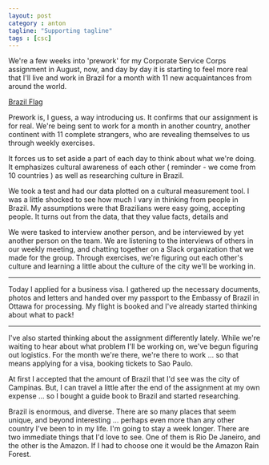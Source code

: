 ```yaml
---
layout: post
category : anton
tagline: "Supporting tagline"
tags : [csc]
---
```


We're a few weeks into 'prework' for my Corporate Service Corps assignment in August, now, and day by day it is starting to feel more real that I'll live and work in Brazil for a month with 11 new acquaintances from around the world.

[Brazil Flag](http://hickory.ca/images/brazil.svg)

Prework is, I guess, a way introducing us. It confirms that our assignment is for real. We're being sent to work for a month in another country, another continent with 11 complete strangers, who are revealing themselves to us through weekly exercises.

It forces us to set aside a part of each day to think about what we're doing. It emphasizes cultural awareness of each other ( reminder - we come from 10 countries ) as well as researching culture in Brazil.

We took a test and had our data plotted on a cultural measurement tool. I was a little shocked to see how much I vary in thinking from people in Brazil. My assumptions were that Brazilians were easy going, accepting people. It turns out from the data, that they value facts, details and  

We were tasked to interview another person, and be interviewed by yet another person on the team. We are listening to the interviews of others in our weekly meeting, and chatting together on a Slack organization that we made for the group. Through exercises, we're figuring out each other's culture and learning a little about the culture of the city we'll be working in.

- - -

Today I applied for a business visa. I gathered up the necessary documents, photos and letters and handed over my passport to the Embassy of Brazil in Ottawa for processing. My flight is booked and I've already started thinking about what to pack!

- - -

I've also started thinking about the assignment differently lately. While we're waiting to hear about what problem I'll be working on, we've begun figuring out logistics. For the month we're there, we're there to work ... so that means applying for a visa, booking tickets to Sao Paulo.

At first I accepted that the amount of Brazil that I'd see was the city of Campinas. But, I can travel a little after the end of the assignment at my own expense ... so I bought a guide book to Brazil and started researching.

Brazil is enormous, and diverse. There are so many places that seem unique, and beyond interesting ... perhaps even more than any other country I've been to in my life. I'm going to stay a week longer. There are two immediate things that I'd love to see. One of them is Rio De Janeiro, and the other is the Amazon. If I had to choose one it would be the Amazon Rain Forest.
